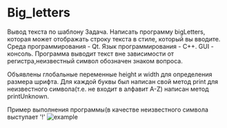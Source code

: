 # Big_letters
Вывод текста по шаблону
Задача.
Написать программу bigLetters, которая может отображать строку текста в стиле, который вы вводите.
Среда программирования - Qt.
Язык программирования - С++.
GUI - консоль.
Программа выводит текст вне зависимости от регистра,неизвестный символ обозначен знаком вопроса.

Объявлены глобальные переменные height и width для определения размера шрифта.
Для каждой буквы был написан свой метод print для неизвестного символа(т.е. не входит в алфавит A-Z) написан метод printUnknown.

Пример выполнения программы(в качестве неизвестного символа выступает '!'
![example](https://user-images.githubusercontent.com/47333373/121037956-8f7a5100-c7b8-11eb-9eda-c66d3b7afbcf.jpg)
